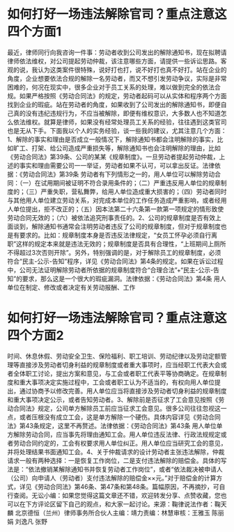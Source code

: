 # 如何打好一场违法解除官司？重点注意这四个方面1

最近，律师同行向我咨询一件事：劳动者收到公司发出的解除通知书，现在拟聘请律师依法维权，对公司提起劳动仲裁，该注意哪些方面，请提供一些诉讼思路。客观的说，我认为这类案件很特殊，说好打也打，说不好打也真不好打。站在企业的角度，企业想要依法合规的解除一名劳动者，而又不想引发劳动争议，实际是非常困难的，何况在现实中，很多企业对于员工关系的处理，难以做到完全的依法合规。如果严格按照《劳动合同法》的规定，劳动者起码可以从实体和程序两个方面找到企业的瑕疵。站在劳动者的角度，如果收到了公司发出的解除通知书，即便自己真的没有违纪违规行为，不应当被解除，即便有维权意识，大多数人也不知道怎么依法维权。就算是律师，如果没有经常处理员工关系的经验，往往遇到这类官司也是无从下手。下面我以个人的实务经验，谈一些我的建议，尤其注意几个方面：1、解除的事实和理由是否成立一般情况下，解除通知书都会注明解除的事实，比如旷工、打架、给公司造成严重损失等，解除通知书也会注明解除的理由，比如《劳动合同法》第39条、公司的某某《规章制度》。一旦劳动者提起劳动仲裁，上述的事实和理由需要公司一一举证，劳动者如果不认可，可以拿出反证。法律依据：《劳动合同法》第39条 劳动者有下列情形之一的，用人单位可以解除劳动合同：（一）在试用期间被证明不符合录用条件的；（二）严重违反用人单位的规章制度的；（三）严重失职，营私舞弊，给用人单位造成重大损害的；（四）劳动者同时与其他用人单位建立劳动关系，对完成本单位的工作任务造成严重影响，或者经用人单位提出，拒不改正的；（五）因本法第二十六条第一款第一项规定的情形致使劳动合同无效的；（六）被依法追究刑事责任的。2、公司的规章制度是否有效上面谈到，解除通知书通常会注明劳动者违反了公司的规章制度，但对于规章制度也是有要求的。比如：规章制度本身是否违反法律规定，“女员工怀孕必须自行离职”这样的规定本来就是违法无效的；规章制度是否具有合理性，“上班期间上厕所不得超过3次否则开除”。另外，特别强调的是，对于解除员工的规章制度，必须符合“民主-公示-告知”程序，详见《劳动合同法》第4条的规定。如果在诉讼过程中，公司无法证明解除劳动者所依据的规章制度符合“合理合法”+“民主-公示-告知”的要求，那么这是一个很大的瑕疵漏洞。法律依据：《劳动合同法》第4条 用人单位在制定、修改或者决定有关劳动报酬、工作

# 如何打好一场违法解除官司？重点注意这四个方面2

时间、休息休假、劳动安全卫生、保险福利、职工培训、劳动纪律以及劳动定额管理等直接涉及劳动者切身利益的规章制度或者重大事项时，应当经职工代表大会或者全体职工讨论，提出方案和意见，与工会或者职工代表平等协商确定。在规章制度和重大事项决定实施过程中，工会或者职工认为不适当的，有权向用人单位提出，通过协商予以修改完善。用人单位应当将直接涉及劳动者切身利益的规章制度和重大事项决定公示，或者告知劳动者。3、解除前是否征求了工会意见按照《劳动合同法》规定，公司单方解除员工前应当征求工会意见。很多公司往往忽视这一点，或者压根没有成立工会，这是单方解除一个硬伤。具体内容详见《劳动合同法》第43条规定，这里不再赘述。法律依据：《劳动合同法》第43条   用人单位单方解除劳动合同，应当事先将理由通知工会。用人单位违反法律、行政法规规定或者劳动合同约定的，工会有权要求用人单位纠正。用人单位应当研究工会的意见，并将处理结果书面通知工会。4、关于仲裁请求的设计劳动者主张违法解除，仲裁请求一般有两种选择：一是恢复工作岗位，二是支付违法解除的赔偿金。具体的写法是：“依法撤销某解除通知书并恢复劳动者工作岗位”，或者“依法裁决被申请人（公司）向申请人（劳动者）支付违法解除的赔偿金××元。”对于赔偿金的计算方式，详见《劳动合同法》第46条、第47条和第48条。篇幅原因，不再摘抄，可自行查阅。无讼小编：如果您觉得这篇文章还不错，欢迎转发分享、点赞收藏，您也可以在下方评论区留下自己的观点，和大家一起讨论。来源：鞠律说法作者：鞠天麟 北京德恒（兰州）律师事务所合伙人主编：靖力责编：林慧审核：王雅玉 陈丽娟 刘逸凡 张野

